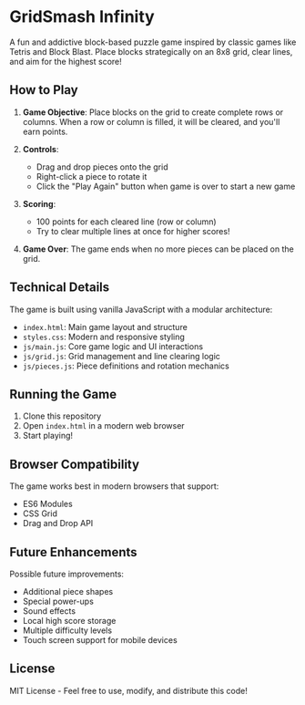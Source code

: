 # GridSmash Infinity

A fun and addictive block-based puzzle game inspired by classic games like Tetris and Block Blast. Place blocks strategically on an 8x8 grid, clear lines, and aim for the highest score!

## How to Play

1. **Game Objective**: Place blocks on the grid to create complete rows or columns. When a row or column is filled, it will be cleared, and you'll earn points.

2. **Controls**:
   - Drag and drop pieces onto the grid
   - Right-click a piece to rotate it
   - Click the "Play Again" button when game is over to start a new game

3. **Scoring**:
   - 100 points for each cleared line (row or column)
   - Try to clear multiple lines at once for higher scores!

4. **Game Over**: The game ends when no more pieces can be placed on the grid.

## Technical Details

The game is built using vanilla JavaScript with a modular architecture:

- `index.html`: Main game layout and structure
- `styles.css`: Modern and responsive styling
- `js/main.js`: Core game logic and UI interactions
- `js/grid.js`: Grid management and line clearing logic
- `js/pieces.js`: Piece definitions and rotation mechanics

## Running the Game

1. Clone this repository
2. Open `index.html` in a modern web browser
3. Start playing!

## Browser Compatibility

The game works best in modern browsers that support:
- ES6 Modules
- CSS Grid
- Drag and Drop API

## Future Enhancements

Possible future improvements:
- Additional piece shapes
- Special power-ups
- Sound effects
- Local high score storage
- Multiple difficulty levels
- Touch screen support for mobile devices

## License

MIT License - Feel free to use, modify, and distribute this code! 